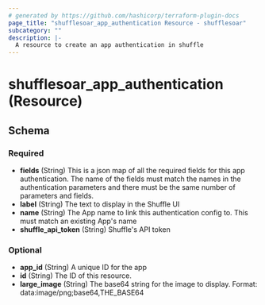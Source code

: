 ```yaml
---
# generated by https://github.com/hashicorp/terraform-plugin-docs
page_title: "shufflesoar_app_authentication Resource - shufflesoar"
subcategory: ""
description: |-
  A resource to create an app authentication in shuffle
---
```


# shufflesoar_app_authentication (Resource)





<!-- schema generated by tfplugindocs -->
## Schema

### Required

- **fields** (String) This is a json map of all the required fields for this app authentication. The name of the fields must match the names in the authentication parameters and there must be the same number of parameters and fields.
- **label** (String) The text to display in the Shuffle UI
- **name** (String) The App name to link this authentication config to. This must match an existing App's name
- **shuffle_api_token** (String) Shuffle's API token

### Optional

- **app_id** (String) A unique ID for the app
- **id** (String) The ID of this resource.
- **large_image** (String) The base64 string for the image to display. Format: data:image/png;base64,THE_BASE64


